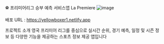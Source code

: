 ⚽ 프리미어리그 승부 예측 서비스앱 La Premiere
![image](https://github.com/yellowboxer1/La-Premiere/assets/123864276/825e1d09-87a3-400a-8ebb-35a6b36e0b74)

배포 URL : https://yellowboxer1.netlify.app

프로젝트 소개
영국 프리미어 리그를 중심으로 실시간 순위, 경기 예측, 일정 및 시즌 정보 등 다양한 기능을 제공하는 스포츠 정보 제공 앱입니다 
